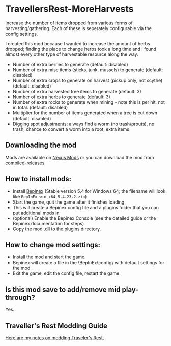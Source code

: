 # TravellersRest-MoreHarvests

Increase the number of items dropped from various forms of harvesting/gathering.  Each of these is seperately configurable via the config settings.

I created this mod because I wanted to increase the amount of herbs dropped; finding the place to change herbs took a long time and I found almost every other type of harvestable resource along the way.


* Number of extra berries to generate (default: disabled)
* Number of extra misc items (sticks, junk, mussels) to generate (default: disabled) 
* Number of extra crops to generate on harvest (pickup only, not scythe) (default: disabled)
* Number of extra harvested tree items to generate (default: 3) 
* Number of extra herbs to generate (default: 3) 
* Number of extra rocks to generate when mining - note this is per hit, not in total. (default: disabled)
* Multiplier for the number of items generated when a tree is cut down (default: disabled)
* Digging spot adjustments: always find a worm (no trash/prouts), no trash, chance to convert a worm into a root, extra items



## Downloading the mod

Mods are available on [Nexus Mods](https://www.nexusmods.com/travellersrest) or you can download the mod from [compiled-releases](https://github.com/DrStalker/TravellersRest-MoreHarvests/tree/main/compiled-releases)

## How to install mods:

* Install [Bepinex](https://github.com/BepInEx/BepInEx/releases/tag/v5.4.23.2)﻿ (Stable version 5.4 for Windows 64; the filename will look like `BepInEx_win_x64_5.4.23.2.zip`)
* Start the game, quit the game after it finishes loading
* This will create a Bepinex config file and a plugins folder that you can put additional mods in
* (optional) Enable the Bepinex Console (see the detailed guide or the Bepinex documentation for steps)
* Copy the mod .dll to the plugins directory.

## How to change mod settings:

* Install the mod and start the game.
* Bepinex will create a file in the \BepInEx\config\ with default settings for the mod.
* Exit the game, edit the config file, restart the game.

## Is this mod save to add/remove mid play-through?

Yes.


## Traveller's Rest Modding Guide

﻿[Here are my notes on modding Traveler's Rest.](https://docs.google.com/document/d/e/2PACX-1vSciLNh4KgUxE4L2h_K0KAxi2hE6Z1rhroX0DJVhZIqNEgz2RvYESqffRl8GFONKKF1MjYIIGI5OKHE/pub)  
